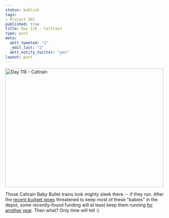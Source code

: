 ```yaml
--- 
status: publish
tags: 
- Project 365
published: true
title: Day 118 - Caltrain
type: post
meta: 
  aktt_tweeted: "1"
  _edit_last: "2"
  aktt_notify_twitter: "yes"
layout: post
---
```

<a href="http://www.flickr.com/photos/freeed/5668012100/" title="Day 118 - Caltrain by Fred​, on Flickr"><img src="http://farm6.static.flickr.com/5021/5668012100_4b7bafb882.jpg" width="500" height="375" alt="Day 118 - Caltrain"/></a>

Those Caltrain Baby Bullet trains look mighty sleek there -- if they run. After the <a href="http://www.mercurynews.com/breaking-news/ci_17287334?nclick_check=1">recent budget woes</a> threatened to keep most of these "babies" in the depot, some recently-found funding will at least keep them running <a href="http://www.mercurynews.com/breaking-news/ci_17935090?nclick_check=1">for another year</a>. Then what? Only time will tell :)
